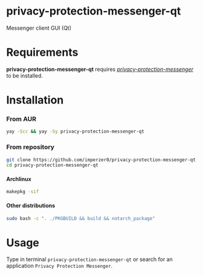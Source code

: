 # privacy-protection-messenger-qt

Messenger client GUI (Qt)

# Requirements

**privacy-protection-messenger-qt**
requires *<a href="https://github.com/imperzer0/privacy-protection-messenger">
privacy-protection-messenger</a>* to be installed.

# Installation

### From AUR

```bash
yay -Scc && yay -Sy privacy-protection-messenger-qt
```

### From repository

```bash
git clone https://github.com/imperzer0/privacy-protection-messenger-qt.git
cd privacy-protection-messenger-qt
```

#### Archlinux

```bash
makepkg -sif
```

#### Other distributions

```bash
sudo bash -c ". ./PKGBUILD && build && notarch_package"
```

# Usage

Type in terminal ```privacy-protection-messenger-qt``` or search for an
application ```Privacy Protection Messenger```.